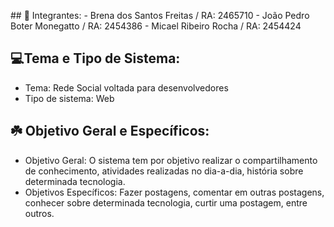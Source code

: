 <p> 
## 🤛 Integrantes:
- Brena dos Santos Freitas / RA: 2465710
- João Pedro Boter Monegatto / RA: 2454386
- Micael Ribeiro Rocha / RA: 2454424

## 💻Tema e Tipo de Sistema:

- Tema: Rede Social voltada para desenvolvedores
- Tipo de sistema: Web

## ☘️ Objetivo Geral e Específicos:

- Objetivo Geral: O sistema tem por objetivo realizar o compartilhamento de conhecimento, atividades realizadas no dia-a-dia, história sobre determinada tecnologia.
- Objetivos Específicos: Fazer postagens, comentar em outras postagens, conhecer sobre determinada tecnologia, curtir uma postagem, entre outros.

</p>

